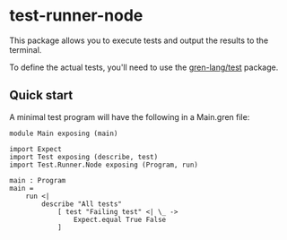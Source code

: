 # test-runner-node

This package allows you to execute tests and output the results to the terminal.

To define the actual tests, you'll need to use the [gren-lang/test](https://github.com/gren-lang/test) package.

## Quick start

A minimal test program will have the following in a Main.gren file:

```gren
module Main exposing (main)

import Expect
import Test exposing (describe, test)
import Test.Runner.Node exposing (Program, run)

main : Program
main =
    run <|
        describe "All tests"
            [ test "Failing test" <| \_ ->
                Expect.equal True False
            ]
```
